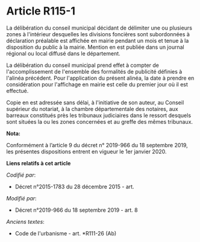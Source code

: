 # Article R115-1

La délibération du conseil municipal décidant de délimiter une ou plusieurs zones à l'intérieur desquelles les divisions
foncières sont subordonnées à déclaration préalable est affichée en mairie pendant un mois et tenue à la disposition du
public à la mairie. Mention en est publiée dans un journal régional ou local diffusé dans le département. 

La délibération du conseil municipal prend effet à compter de l'accomplissement de l'ensemble des formalités de publicité
définies à l'alinéa précédent. Pour l'application du présent alinéa, la date à prendre en considération pour l'affichage en
mairie est celle du premier jour où il est effectué. 

Copie en est adressée sans délai, à l'initiative de son auteur, au Conseil supérieur du notariat, à la chambre départementale
des notaires, aux barreaux constitués près les   tribunaux judiciaires dans le ressort desquels sont situées la ou les zones
concernées et au greffe des mêmes tribunaux.

**Nota:**

Conformément à l’article 9 du décret n° 2019-966 du 18 septembre 2019, les présentes dispositions entrent en vigueur le 1er
janvier 2020.

**Liens relatifs à cet article**

_Codifié par_:

  - Décret n°2015-1783 du 28 décembre 2015 - art.

_Modifié par_:

  - Décret n°2019-966 du 18 septembre 2019 - art. 8

_Anciens textes_:

  - Code de l'urbanisme - art. *R111-26 (Ab)
